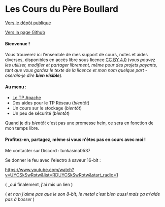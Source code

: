# Les Cours du P&egrave;re Boullard

[Vers le dépôt publique](https://github.com/tunkasina/CoursPereBoullard)

[Vers la page Github](https://tunkasina.github.io/CoursPereBoullard/)
#### Bienvenue !  
Vous trouverez ici l’ensemble de mes support de cours, notes et aides diverses, disponibles en accès libre sous licence [CC BY 4.0](https://creativecommons.org/licenses/by/4.0/deed.fr) (_vous pouvez les utiliser, modifier et partager librement, même pour des projets payants, tant que vous gardez le texte de la licence et mon nom quelque part - oserais-je dire **bien visible**_).

#### Au menu :
 - [Le TP Apache](CoursApache/Chapitres/01-Introduction.md)
 - Des aides pour le TP Réseau (_bientôt_)
 - Un cours sur le stockage (_bientôt_)
 - Un peu de sécurité (_bientôt_)

Quand je dis _bientôt_ c'est pas une promesse hein, ce sera en fonction de mon temps libre.

#### Profitez-en, partagez, même si vous n'êtes pas en cours avec moi !

Me contacter sur Discord : tunkasina0537




Se donner le feu avec l'electro à saveur 16-bit :

https://www.youtube.com/watch?v=UYCSkSwRotw&list=RDUYCSkSwRotw&start_radio=1

( _oui finalement, j'ai mis un lien )

( _et non j'aime pas que le son 8-bit, le metal c'est bien aussi mais ça m'aide pas à bosser_ )

